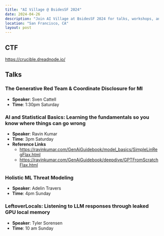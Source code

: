 ```yaml
---
title: "AI Village @ BsidesSF 2024"
date: 2024-04-26
description: "Join AI Village at BsidesSF 2024 for talks, workshops, and demos."
location: "San Francisco, CA"
layout: post
---
```


## CTF
https://crucible.dreadnode.io/

## Talks
### The Generative Red Team & Coordinate Disclosure for Ml

* **Speaker**: Sven Cattell
* **Time**: 1:30pm Saturday

### AI and Statistical Basics: Learning the fundamentals so you know where things can go wrong

* **Speaker**: Ravin Kumar
* **Time**: 3pm Saturday
* **Reference Links**
  * https://ravinkumar.com/GenAiGuidebook/model_basics/SimpleLinRegFlax.html
  * https://ravinkumar.com/GenAiGuidebook/deepdive/GPTFromScratchFlax.html

### Holistic ML Threat Modeling

* **Speaker**: Adelin Travers
* **Time**: 4pm Sunday


### LeftoverLocals: Listening to LLM responses through leaked GPU local memory

* **Speaker**: Tyler Sorensen
* **Time**: 10 am Sunday
